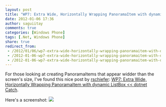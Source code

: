 ```yaml
---
layout: post
title: "WP7: Extra Wide, Horizontally Wrapping PanoramaItem with dynamic ListBox - dotnet Catch"
date: 2012-01-06 17:36
author: saguiitay
comments: true
categories: [Windows Phone]
tags: [.Net, Windows Phone]
share: true
redirect_from:
 - /2012/01/06/wp7-extra-wide-horizontally-wrapping-panoramaitem-with-dynamic-listbox-dotnet-catch/
 - /2012-01-06-wp7-extra-wide-horizontally-wrapping-panoramaitem-with-dynamic-listbox-dotnet-catch/
 - /2012-01-06-wp7-extra-wide-horizontally-wrapping-panoramaitem-with-dynamic-listbox-dotnet-catch
---
```

For those looking at creating PanoramaItems that appear widder than the screen's size, I've found this nice post by 
[rschiefer](http://dotnetcatch.wordpress.com/): [WP7: Extra Wide, Horizontally Wrapping PanoramaItem with dynamic ListBox << dotnet Catch](http://dotnetcatch.wordpress.com/2011/01/06/wp7-extra-wide-horizontally-wrapping-panoramaitem-with-dynamic-listbox/).

Here's a screenshot:
![](http://www.liveside.net/wp-content/images/2010/10/WP7-Office-Hub.jpg)
